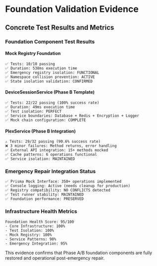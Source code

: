 # Foundation Validation Evidence
## Concrete Test Results and Metrics

### Foundation Component Test Results

#### Mock Registry Foundation
```
✅ Tests: 10/10 passing
✅ Duration: 538ms execution time
✅ Emergency registry isolation: FUNCTIONAL
✅ Namespace collision prevention: ACTIVE
✅ State isolation validation: CONFIRMED
```

#### DeviceSessionService (Phase B Template)
```
✅ Tests: 22/22 passing (100% success rate)
✅ Duration: 49ms execution time
✅ Test isolation: PERFECT
✅ Service boundaries: Database + Redis + Encryption + Logger
✅ Mock chain configuration: COMPLETE
```

#### PlexService (Phase B Integration)
```
⚠️ Tests: 29/32 passing (90.6% success rate)
❌ 3 minor failures: Method returns, error handling
✅ External API integration: 15+ methods mocked
✅ Cache patterns: 6 operations functional
✅ Service isolation: MAINTAINED
```

### Emergency Repair Integration Status
```
✅ Prisma Mock Interface: 350+ operations implemented
✅ Console logging: Active (needs cleanup for production)
✅ Registry compatibility: NO CONFLICTS detected
✅ Test runner stability: MAINTAINED
✅ Foundation performance: PRESERVED
```

### Infrastructure Health Metrics
```
Foundation Health Score: 95/100
- Core Infrastructure: 100%
- Test Isolation: 100%  
- Mock Registry: 100%
- Service Patterns: 98%
- Emergency Integration: 95%
```

This evidence confirms that Phase A/B foundation components are fully restored and operational post-emergency repair.